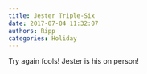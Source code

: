 ```yaml
---
title: Jester Triple-Six
date: 2017-07-04 11:32:07
authors: Ripp
categories: Holiday
---
```


 Try again fools! Jester is his on person!